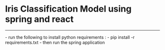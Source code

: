 <h1>Iris Classification Model using spring and react</h1>
<hr>
- run the following to install python requirements : 
  - pip install -r requirements.txt
- then run the spring application